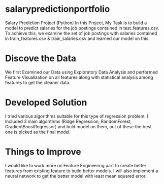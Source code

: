 # salarypredictionportfolio
Salary Prediction Project (Python)
In this Project, My Task is to build a model to predict salaries for the job postings contained in test_features.csv. To achieve this, we examine the set of job postings with salaries contained in train_features.csv & train_salaries.csv and learned our model on this. 

# Discove the Data
We first Examined our Data using Exploratory Data Analysis and performed Feature Visualization on all features along with statistical analysis among features to get the cleaner data.

# Developed Solution
I tried various algorithms suitable for this type of regression problem. I Included 3 main algorithms (Ridge Regression, RandomForest, GradientBoostRegressor) and buld model on them, out of these the best one is picked as the final model.

# Things to Improve
I would like to work more on Feature Engineering part to create better features from existing feature to build better models.
I will also implement a neural network to get the better model with least mean squared error.
